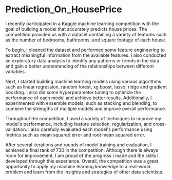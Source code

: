 # Prediction_On_HousePrice

I recently participated in a Kaggle machine learning competition with the goal of building a model that accurately predicts house prices. The competition provided us with a dataset containing a variety of features such as the number of bedrooms, bathrooms, and square footage of each house.

To begin, I cleaned the dataset and performed some feature engineering to extract meaningful information from the available features. I also conducted an exploratory data analysis to identify any patterns or trends in the data and gain a better understanding of the relationships between different variables.

Next, I started building machine learning models using various algorithms such as linear regression, random forest, xg boost, lasso, ridge and gradient boosting. I also did some hyperparameter tuning to optimize the performance of each model and achieve better results. Additionally, I experimented with ensemble models, such as stacking and blending, to combine the strengths of multiple models and improve overall performance.

Throughout the competition, I used a variety of techniques to improve my model's performance, including feature selection, regularization, and cross-validation. I also carefully evaluated each model's performance using metrics such as mean squared error and root mean squared error.

After several iterations and rounds of model training and evaluation, I achieved a final rank of 730 in the competition. Although there is always room for improvement, I am proud of the progress I made and the skills I developed through this experience. Overall, the competition was a great opportunity to apply my machine learning knowledge to a real-world problem and learn from the insights and strategies of other data scientists.
